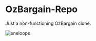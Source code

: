 # OzBargain-Repo
Just a non-functioning OzBargain clone.


![eneloops](https://outdoorcameras.com.au/wp-content/uploads/2018/06/aa_eneloop_2000_web.jpg)
